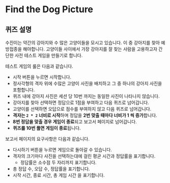 # Find the Dog Picture

## 퀴즈 설명

수진이는 약간의 강아지와 수 많은 고양이들을 모시고 있습니다. 이 중 강아지를 찾아 예방접종을 해야합니다. 고양이들 사이에서 가장 강아지를 잘 찾는 사람을 고용하고자 간단한 사전 테스트 게임을 만들기로 합니다.

테스트 게임의 룰은 다음과 같습니다.

* 시작 버튼을 누르면 시작합니다.
* 정사각형의 격자 위에 수많은 고양이 사진을 배치하고 그 중 하나의 강아지 사진을 포함합니다. 
* 퀴즈 내에 강아지 사진은 세션 당 10번 까지는 동일한 사진이 나타나지 않습니다.
* 강아지를 찾아 선택하면 정답으로 1점을 부여하고 다음 퀴즈로 넘어갑니다.
* 고양이를 선택하면 오답으로 점수를 부여하지 않고 다음 퀴즈로 넘어갑니다.
* **격자는 `2 * 2` 너비로 시작**하며 정답을 **2번 맞출 때마다 너비가 1 씩 증가**합니다.
* **8번 정답을 맞출 경우 게임이 종료**되고 보고서 페이지로 넘어갑니다.
* **퀴즈를 10번 풀면 게임이 종료**됩니다.

보고서 페이지의 요구사항은 다음과 같습니다.

* 다시하기 버튼을 누르면 게임으로 돌아갈 수 있습니다.
* 격자의 크기마다 사진을 선택하는대에 걸린 평균 시간과 정답률을 표기합니다.
  * 정답률은 소수점 두 자리까지 표기합니다.
* 총 정답 수, 오답 수, 정답률을 표기합니다.
* 시작 시간, 종료 시간, 총 게임 시간 을 표기합니다.

